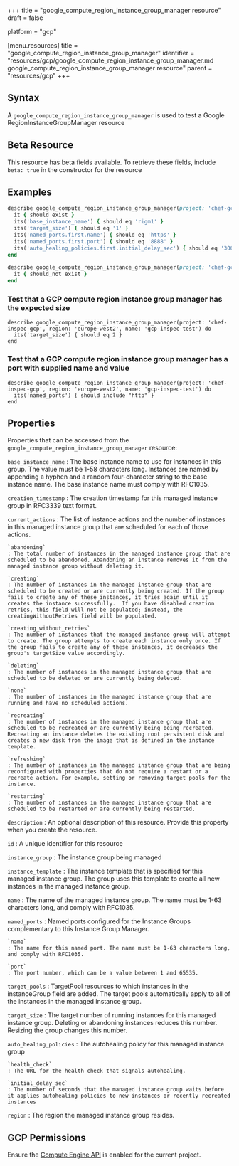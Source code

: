 +++
title = "google_compute_region_instance_group_manager resource"
draft = false

platform = "gcp"

[menu.resources]
    title = "google_compute_region_instance_group_manager"
    identifier = "resources/gcp/google_compute_region_instance_group_manager.md google_compute_region_instance_group_manager resource"
    parent = "resources/gcp"
+++

## Syntax

A `google_compute_region_instance_group_manager` is used to test a Google RegionInstanceGroupManager resource

## Beta Resource

This resource has beta fields available. To retrieve these fields, include `beta: true` in the constructor for the resource

## Examples

```ruby
describe google_compute_region_instance_group_manager(project: 'chef-gcp-inspec', region: 'europe-west2', name: 'inspec-rigm') do
  it { should exist }
  its('base_instance_name') { should eq 'rigm1' }
  its('target_size') { should eq '1' }
  its('named_ports.first.name') { should eq 'https' }
  its('named_ports.first.port') { should eq '8888' }
  its('auto_healing_policies.first.initial_delay_sec') { should eq '300' }
end

describe google_compute_region_instance_group_manager(project: 'chef-gcp-inspec', region: 'europe-west2', name: 'nonexistent') do
  it { should_not exist }
end
```

### Test that a GCP compute region instance group manager has the expected size

    describe google_compute_region_instance_group_manager(project: 'chef-inspec-gcp', region: 'europe-west2', name: 'gcp-inspec-test') do
      its('target_size') { should eq 2 }
    end

### Test that a GCP compute region instance group manager has a port with supplied name and value

    describe google_compute_region_instance_group_manager(project: 'chef-inspec-gcp', region: 'europe-west2', name: 'gcp-inspec-test') do
      its('named_ports') { should include "http" }
    end

## Properties

Properties that can be accessed from the `google_compute_region_instance_group_manager` resource:

`base_instance_name`
: The base instance name to use for instances in this group. The value must be 1-58 characters long. Instances are named by appending a hyphen and a random four-character string to the base instance name. The base instance name must comply with RFC1035.

`creation_timestamp`
: The creation timestamp for this managed instance group in RFC3339 text format.

`current_actions`
: The list of instance actions and the number of instances in this managed instance group that are scheduled for each of those actions.

    `abandoning`
    : The total number of instances in the managed instance group that are scheduled to be abandoned. Abandoning an instance removes it from the managed instance group without deleting it.

    `creating`
    : The number of instances in the managed instance group that are scheduled to be created or are currently being created. If the group fails to create any of these instances, it tries again until it creates the instance successfully.  If you have disabled creation retries, this field will not be populated; instead, the creatingWithoutRetries field will be populated.

    `creating_without_retries`
    : The number of instances that the managed instance group will attempt to create. The group attempts to create each instance only once. If the group fails to create any of these instances, it decreases the group's targetSize value accordingly.

    `deleting`
    : The number of instances in the managed instance group that are scheduled to be deleted or are currently being deleted.

    `none`
    : The number of instances in the managed instance group that are running and have no scheduled actions.

    `recreating`
    : The number of instances in the managed instance group that are scheduled to be recreated or are currently being being recreated. Recreating an instance deletes the existing root persistent disk and creates a new disk from the image that is defined in the instance template.

    `refreshing`
    : The number of instances in the managed instance group that are being reconfigured with properties that do not require a restart or a recreate action. For example, setting or removing target pools for the instance.

    `restarting`
    : The number of instances in the managed instance group that are scheduled to be restarted or are currently being restarted.

`description`
: An optional description of this resource. Provide this property when you create the resource.

`id`
: A unique identifier for this resource

`instance_group`
: The instance group being managed

`instance_template`
: The instance template that is specified for this managed instance group. The group uses this template to create all new instances in the managed instance group.

`name`
: The name of the managed instance group. The name must be 1-63 characters long, and comply with RFC1035.

`named_ports`
: Named ports configured for the Instance Groups complementary to this Instance Group Manager.

    `name`
    : The name for this named port. The name must be 1-63 characters long, and comply with RFC1035.

    `port`
    : The port number, which can be a value between 1 and 65535.

`target_pools`
: TargetPool resources to which instances in the instanceGroup field are added. The target pools automatically apply to all of the instances in the managed instance group.

`target_size`
: The target number of running instances for this managed instance group. Deleting or abandoning instances reduces this number. Resizing the group changes this number.

`auto_healing_policies`
: The autohealing policy for this managed instance group

    `health_check`
    : The URL for the health check that signals autohealing.

    `initial_delay_sec`
    : The number of seconds that the managed instance group waits before it applies autohealing policies to new instances or recently recreated instances

`region`
: The region the managed instance group resides.

## GCP Permissions

Ensure the [Compute Engine API](https://console.cloud.google.com/apis/library/compute.googleapis.com/) is enabled for the current project.

